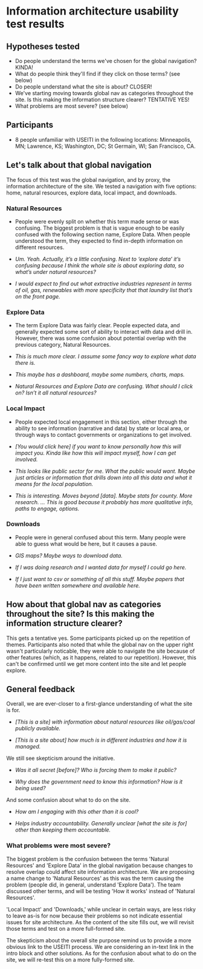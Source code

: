 # Information architecture usability test results


## Hypotheses tested

- Do people understand the terms we've chosen for the global navigation? KINDA!
- What do people think they'll find if they click on those terms? (see below)
- Do people understand what the site is about? CLOSER!
- We've starting moving towards global nav as categories throughout the site. Is this making the information structure clearer? TENTATIVE YES!
- What problems are most severe? (see below)


## Participants

- 8 people unfamiliar with USEITI in the following locations: Minneapolis, MN; Lawrence, KS; Washington, DC; St Germain, WI; San Francisco, CA.


## Let's talk about that global navigation

The focus of this test was the global navigation, and by proxy, the information architecture of the site. We tested a navigation with five options: home, natural resources, explore data, local impact, and downloads.

### Natural Resources

- People were evenly split on whether this term made sense or was confusing. The biggest problem is that is vague enough to be easily confused with the following section name, Explore Data. When people understood the term, they expected to find in-depth information on different resources.

- _Um. Yeah. Actually, it’s a little confusing. Next to ‘explore data’ it’s confusing because I think the whole site is about exploring data, so what’s under natural resources?_

- _I would expect to find out what extractive industries represent in terms of oil, gas, renewables with more specificity that that laundry list that’s on the front page._

### Explore Data

- The term Explore Data was fairly clear. People expected data, and generally expected some sort of ability to interact with data and drill in. However, there was some confusion about potential overlap with the previous category, Natural Resources.

- _This is much more clear. I assume some fancy way to explore what data there is._

- _This maybe has a dashboard, maybe some numbers, charts, maps._

- _Natural Resources and Explore Data are confusing. What should I click on? Isn’t it all natural resources?_

### Local Impact

- People expected local engagement in this section, either through the ability to see information (narrative and data) by state or local area, or through ways to contact governments or organizations to get involved.

- _[You would click here] if you want to know personally how this will impact you. Kinda like how this will impact myself, how I can get involved._

- _This looks like public sector for me. What the public would want. Maybe just articles or information that drills down into all this data and what it means for the local population._

- _This is interesting. Moves beyond [data]. Maybe stats for county. More research. ... This is good because it probably has more qualitative info, paths to engage, options._

### Downloads

- People were in general confused about this term. Many people were able to guess what would be here, but it causes a pause.

- _GIS maps? Maybe ways to download data._

- _If I was doing research and I wanted data for myself I could go here._

- _If I just want to csv or something of all this stuff. Maybe papers that have been written somewhere and available here._


## How about that global nav as categories throughout the site? Is this making the information structure clearer?

This gets a tentative yes. Some participants picked up on the repetition of themes. Participants also noted that while the global nav on the upper right wasn't particularly noticable, they were able to navigate the site because of other features (which, as it happens, related to our repetition). However, this can't be confirmed until we get more content into the site and let people explore.


## General feedback

Overall, we are ever-closer to a first-glance understanding of what the site is for.

- _[This is a site] with information about natural resources like oil/gas/coal publicly available._

- _[This is a site about] how much is in different industries and how it is managed._

We still see skepticism around the initiative.

- _Was it all secret [before]? Who is forcing them to make it public?_

- _Why does the government need to know this information? How is it being used?_

And some confusion about what to do on the site.

- _How am I engaging with this other than it is cool?_

- _Helps industry accountability. Generally unclear [what the site is for] other than keeping them accountable._


### What problems were most severe?

The biggest problem is the confusion between the terms 'Natural Resources' and 'Explore Data' in the global navigation because changes to resolve overlap could affect site information architecture. We are proposing a name change to 'Natural Resources' as this was the term causing the problem (people did, in general, understand 'Explore Data'). The team discussed other terms, and will be testing 'How it works' instead of 'Natural Resources'.

'Local Impact' and 'Downloads,' while unclear in certain ways, are less risky to leave as-is for now because their problems so not indicate essential issues for site architecture. As the content of the site fills out, we will revisit those terms and test on a more full-formed site.

The skepticism about the overall site purpose remind us to provide a more obvious link to the USEITI process. We are considering an in-text link in the intro block and other solutions. As for the confusion about what to do on the site, we will re-test this on a more fully-formed site.
